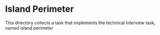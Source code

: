 # Island Perimeter

This directory collects a task that implements the technical interview task, named island perimeter
